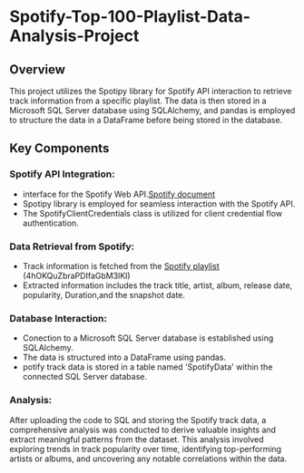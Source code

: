 # Spotify-Top-100-Playlist-Data-Analysis-Project

## Overview
This project utilizes the Spotipy library for Spotify API interaction to retrieve track information from a specific playlist. The data is then stored in a Microsoft SQL Server database using SQLAlchemy, and pandas is employed to structure the data in a DataFrame before being stored in the database.

## Key Components
### Spotify API Integration:
* interface for the Spotify Web API.[Spotify document](https://spotipy.readthedocs.io/en/2.22.1/)
* Spotipy library is employed for seamless interaction with the Spotify API.
* The SpotifyClientCredentials class is utilized for client credential flow authentication.

### Data Retrieval from Spotify:
* Track information is fetched from the [Spotify playlist](https://open.spotify.com/playlist/4hOKQuZbraPDIfaGbM3lKI) 
  (4hOKQuZbraPDIfaGbM3lKI)
* Extracted information includes the track title, artist, album, release date, popularity, Duration,and the snapshot date.

### Database Interaction:

* Conection to a Microsoft SQL Server database is established using SQLAlchemy.
* The data is structured into a DataFrame using pandas.
* potify track data is stored in a table named 'SpotifyData' within the connected SQL Server database.
### Analysis:

After uploading the code to SQL and storing the Spotify track data, a comprehensive analysis was conducted to derive valuable insights and extract meaningful patterns from the dataset. This analysis involved exploring trends in track popularity over time, identifying top-performing artists or albums, and uncovering any notable correlations within the data.
